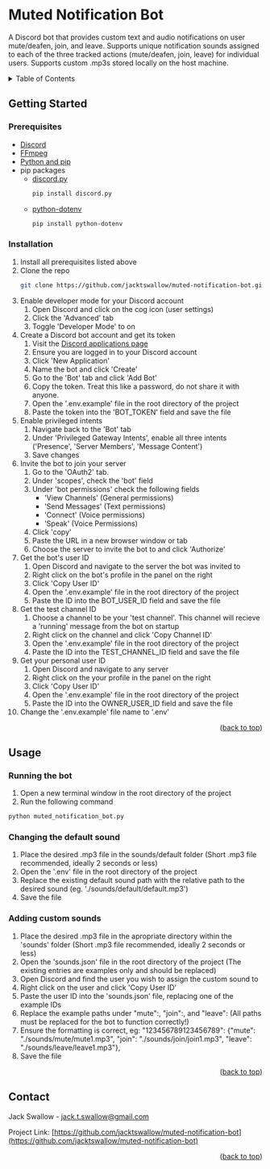 # Muted Notification Bot
A Discord bot that provides custom text and audio notifications on user mute/deafen, join, and leave. Supports unique notification sounds assigned to each of the three tracked actions (mute/deafen, join, leave) for individual users. Supports custom .mp3s stored locally on the host machine.

<!-- TABLE OF CONTENTS -->
<details>
  <summary>Table of Contents</summary>
  <ol>
    <li>
      <a href="#getting-started">Getting Started</a>
      <ul>
        <li><a href="#prerequisites">Prerequisites</a></li>
        <li><a href="#installation">Installation</a></li>
      </ul>
    </li>
    <li><a href="#usage">Usage</a></li>
    <li><a href="#contact">Contact</a></li>
  </ol>
</details>

<!-- GETTING STARTED -->
## Getting Started

### Prerequisites
* [Discord](https://discord.com/)
* [FFmpeg](https://www.gyan.dev/ffmpeg/builds/)
* [Python and pip](https://packaging.python.org/en/latest/tutorials/installing-packages/)
* pip packages
  * [discord.py](https://discordpy.readthedocs.io/en/stable/intro.html)
    ```sh
    pip install discord.py
    ```
  * [python-dotenv](https://pypi.org/project/python-dotenv/)
    ```sh
    pip install python-dotenv
    ```

### Installation

1. Install all prerequisites listed above
2. Clone the repo
   ```sh
   git clone https://github.com/jacktswallow/muted-notification-bot.git
   ```
3. Enable developer mode for your Discord account
    1. Open Discord and click on the cog icon (user settings)
    2. Click the 'Advanced' tab
    3. Toggle 'Developer Mode' to on
4. Create a Discord bot account and get its token
    1. Visit the [Discord applications page](https://discord.com/developers/applications)
    2. Ensure you are logged in to your Discord account
    3. Click 'New Application'
    4. Name the bot and click 'Create'
    5. Go to the 'Bot' tab and click 'Add Bot'
    6. Copy the token. Treat this like a password, do not share it with anyone.
    7. Open the '.env.example' file in the root directory of the project
    8. Paste the token into the 'BOT_TOKEN' field and save the file
5. Enable privileged intents
    1. Navigate back to the 'Bot' tab
    2. Under 'Privileged Gateway Intents', enable all three intents ('Presence', 'Server Members', 'Message Content')
    3. Save changes
6. Invite the bot to join your server
    1. Go to the 'OAuth2' tab.
    2. Under 'scopes', check the 'bot' field
    3. Under 'bot permissions' check the following fields
        * 'View Channels' (General permissions)
        * 'Send Messages' (Text permissions)
        * 'Connect' (Voice permissions)
        * 'Speak' (Voice Permissions)
    4. Click 'copy'
    5. Paste the URL in a new browser window or tab
    6. Choose the server to invite the bot to and click 'Authorize'
7. Get the bot's user ID
    1. Open Discord and navigate to the server the bot was invited to
    2. Right click on the bot's profile in the panel on the right
    3. Click 'Copy User ID'
    4. Open the '.env.example' file in the root directory of the project
    5. Paste the ID into the BOT_USER_ID field and save the file 
8. Get the test channel ID
    1. Choose a channel to be your 'test channel'. This channel will recieve a 'running' message from the bot on startup
    2. Right click on the channel and click 'Copy Channel ID'
    3. Open the '.env.example' file in the root directory of the project
    4. Paste the ID into the TEST_CHANNEL_ID field and save the file 
9. Get your personal user ID
    1. Open Discord and navigate to any server
    3. Right click on the your profile in the panel on the right
    4. Click 'Copy User ID'
    5. Open the '.env.example' file in the root directory of the project
    6. Paste the ID into the OWNER_USER_ID field and save the file 
10. Change the '.env.example' file name to '.env'
   
<p align="right">(<a href="#readme-top">back to top</a>)</p>



<!-- USAGE EXAMPLES -->
## Usage

### Running the bot
1. Open a new terminal window in the root directory of the project
2. Run the following command 
```sh
python muted_notification_bot.py
```
### Changing the default sound
1. Place the desired .mp3 file in the sounds/default folder (Short .mp3 file recommended, ideally 2 seconds or less)
2. Open the '.env' file in the root directory of the project
3. Replace the existing default sound path with the relative path to the desired sound (eg. './sounds/default/default.mp3')
4. Save the file
### Adding custom sounds 
1. Place the desired .mp3 file in the apropriate directory within the 'sounds' folder (Short .mp3 file recommended, ideally 2 seconds or less)
2. Open the 'sounds.json' file in the root directory of the project (The existing entries are examples only and should be replaced)
3. Open Discord and find the user you wish to assign the custom sound to
4. Right click on the user and click 'Copy User ID'
5. Paste the user ID into the 'sounds.json' file, replacing one of the example IDs
6. Replace the example paths under "mute":, "join":, and "leave": (All paths must be replaced for the bot to function correctly!)
7. Ensure the formatting is correct, eg: "123456789123456789": {"mute": "./sounds/mute/mute1.mp3", "join": "./sounds/join/join1.mp3", "leave": "./sounds/leave/leave1.mp3"},
8. Save the file

<p align="right">(<a href="#readme-top">back to top</a>)</p>


<!-- CONTACT -->
## Contact
Jack Swallow - jack.t.swallow@gmail.com

Project Link: [https://github.com/jacktswallow/muted-notification-bot](https://github.com/jacktswallow/muted-notification-bot)

<p align="right">(<a href="#readme-top">back to top</a>)</p>

